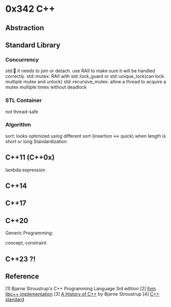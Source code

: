 # 0x342 C++

## Abstraction
## Standard Library
### Concurrency
std::thread: it needs to join or detach. use RAII to make sure it will be handled correctly.
std::mutex: RAII with std::lock_guard or std::unique_lock(can lock multiple mutex and unlock)
std::recursive_mutex: allow a thread to acquire a mutex multiple times without deadlock

### STL Container
not thread-safe

### Algorithm
sort: looks optimized using different sort (insertion <-> quick) when length is short or long
Standardization
## C++11 (C++0x)
lambda expression
## C++14
## C++17
## C++20
Generic Programming: 

concept, constraint

## C++23 ?!

## Reference
[1] Bjarne Stroustrup's C++ Programming Language 3rd edition
[2] [llvm libc++ implementation](https://github.com/google/libcxx)
[3] [A History of C++](https://www.stroustrup.com/hopl2.pdf) by Bjarne Stroustrup
[4] [C++ standard](https://isocpp.org/std/the-standard)
